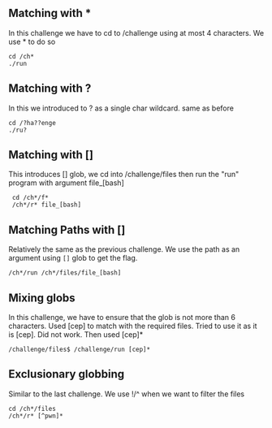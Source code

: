 ## Matching with *
In this challenge we have to cd to /challenge using at most 4 characters. We use * to do so
```
cd /ch*
./run
```
## Matching with ?
In this we introduced to ? as a single char wildcard. same as before
```
cd /?ha??enge
./ru?
```
## Matching with []

This  introduces [] glob, we cd into /challenge/files then run the "run" program with argument file_[bash]
```
 cd /ch*/f*
 /ch*/r* file_[bash]
```
## Matching Paths with []
Relatively the same as the previous challenge. We use the path as an argument using `[]` glob to get the flag. 
```
/ch*/run /ch*/files/file_[bash]
```
## Mixing globs
In this challenge, we have to ensure that the glob is not more than 6 characters. Used [cep] to match with the required files. Tried to  use it as it is [cep]. Did not work. Then used [cep]*
```
/challenge/files$ /challenge/run [cep]*
```
## Exclusionary globbing
Similar to the last challenge. We use !/^ when we want to filter the files
```
cd /ch*/files
/ch*/r* [^pwn]*
```
